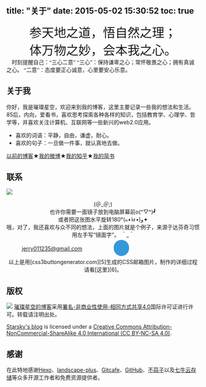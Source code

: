 title: "关于"
date: 2015-05-02 15:30:52
toc: true
---
<font size=6 face="KaiTi"><center>参天地之道，悟自然之理；</center></font>
<font size=6 face="KaiTi"><center>体万物之妙，会本我之心。</center></font>
<font face="SimSun">　时刻提醒自己：“三心二意”
“三心”：保持谦卑之心；常怀敬畏之心；拥有真诚之心。
“二意”：态度要正心诚意，心里要安心乐意。</font>

##  关于我
你好，我是璀璨星空，欢迎来到我的博客，这里主要记录一些我的想法和生活。
85后，内向，爱看书，喜欢思考探索各种各样的知识，包括教育学、心理学、哲学等，并喜欢关注计算机、互联网等一些新兴的web2.0应用。</font>

 - 喜欢的词语：平静，自由，谦虚，耐心。 
 - 喜欢的句子：一旦做一件事，就认真地去做。

[以前的博客][1]★[我的微博][2]★[我的知乎][3]★[我的简书][4]


## 联系
![](/images/contact_gmail.png) 
<center>(＠_＠;)</center>

<center>也许你需要一面镜子放到电脑屏幕前o(^▽^)┛</center>

<center>或者把这张图水平旋转180°(๑•̀ㅂ•́)و✦ </center>

<center>哦，对了，我还喜欢与众不同的想法，上面的图片就是个例子，来源于达芬奇习惯用左手写“镜面字”。 ＾_＾</center>

<a href="mailto:jerry011235@gmail.com" style=
" background: #3498db;
  -webkit-border-radius: 28;
  -moz-border-radius: 28;
  border-radius: 28px;
  font-family: Arial;
  color: #ffffff;
  font-size: 20px;
  background: #3498db;
  padding: 10px 20px 10px 20px;
  position: relative;
  left: 280px;
  text-decoration: none;">jerry011235@gmail.com</a>


<center>以上是用[css3buttongenerator.com][5]生成的CSS邮箱图片，制作的详细过程请看[这里][6]。</center>

## 版权
![](https://licensebuttons.net/l/by-nc-sa/3.0/88x31.png)
[璀璨星空的博客](http://starsky.gitcafe.io/)采用[署名-非商业性使用-相同方式共享4.0](https://creativecommons.org/licenses/by-nc-sa/4.0)国际许可证进行许可。转载请注明出处。

[Starsky's blog](http://starsky.gitcafe.io/) is licensed under a [Creative Commons Attribution-NonCommercial-ShareAlike 4.0 International (CC BY-NC-SA 4.0)](https://creativecommons.org/licenses/by-nc-sa/4.0/).


## 感谢
在此特地感谢[Hexo][7]、[landscape-plus][8]、[Gitcafe][9]、[GitHub][10]、[不蒜子][11]以及[七牛云存储][12]等众多开源工作者和免费资源提供者。


  [1]: http://inature.logdown.com
  [2]: http://weibo.com/istarsky
  [3]: http://www.zhihu.com/people/istarsky
  [4]: http://www.jianshu.com/users/e2bf41f8a517
  [5]: http://css3buttongenerator.com/
  [6]: http://starsky.gitcafe.io/2016/01/09/CSS%E7%94%9F%E6%88%90%E9%82%AE%E7%AE%B1%E5%9B%BE%E7%89%87/
  [7]: hexo.io
  [8]: https://github.com/xiangming/landscape-plus
  [9]: https://gitcafe.com
  [10]: https://github.com
  [11]: http://service.ibruce.info/
  [12]: http://www.qiniu.com/